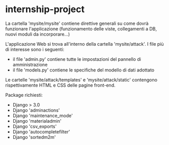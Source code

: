 # internship-project

La cartella 'mysite/mysite' contiene direttive generali su come dovrà funzionare l'applicazione (funzionamento delle viste, collegamenti a DB, nuovi moduli da incorporare...)

L'applicazione Web si trova all'interno della cartella 'mysite/attack'. I file più di interesse sono i seguenti:
- il file 'admin.py' contiene tutte le impostazioni del pannello di amministrazione
- il file 'models.py' contiene le specifiche del modello di dati adottato

Le cartelle 'mysite/attack/templates' e 'mysite/attack/static' contengono rispettivamente HTML e CSS delle pagine front-end. 

Package richiesti:
- Django > 3.0
- Django 'adminactions'
- Django 'maintenance_mode'
- Django 'materialadmin'
- Django 'csv_exports'
- Django 'autocompletefilter'
- Django 'sortedm2m'
